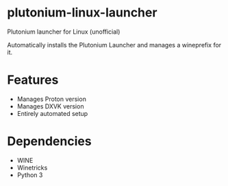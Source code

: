 # plutonium-linux-launcher
 Plutonium launcher for Linux (unofficial)
  
Automatically installs the Plutonium Launcher and manages a wineprefix for it.

# Features
* Manages Proton version
* Manages DXVK version
* Entirely automated setup

# Dependencies
* WINE
* Winetricks
* Python 3
